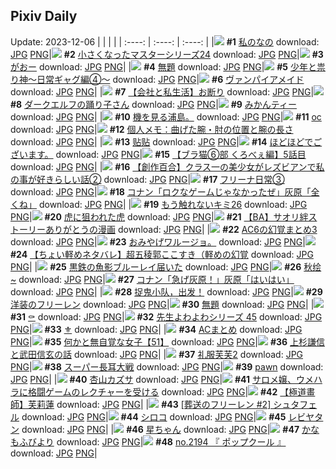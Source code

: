 ## Pixiv Daily
Update: 2023-12-06
|      |      |      |
| :----: | :----: | :----: |
|![](https://pixiv.microyu.workers.dev/c/240x480/img-master/img/2023/12/04/08/07/15/113940761_p0_master1200.jpg) **#1** [私のなの](https://www.pixiv.net/artworks/113940761) download: [JPG](https://pixiv.microyu.workers.dev/img-original/img/2023/12/04/08/07/15/113940761_p0.jpg) [PNG](https://pixiv.microyu.workers.dev/img-original/img/2023/12/04/08/07/15/113940761_p0.png)|![](https://pixiv.microyu.workers.dev/c/240x480/img-master/img/2023/12/04/14/14/20/113945444_p0_master1200.jpg) **#2** [小さくなったマスターシリーズ24](https://www.pixiv.net/artworks/113945444) download: [JPG](https://pixiv.microyu.workers.dev/img-original/img/2023/12/04/14/14/20/113945444_p0.jpg) [PNG](https://pixiv.microyu.workers.dev/img-original/img/2023/12/04/14/14/20/113945444_p0.png)|![](https://pixiv.microyu.workers.dev/c/240x480/img-master/img/2023/12/04/00/00/50/113932992_p0_master1200.jpg) **#3** [がおー](https://www.pixiv.net/artworks/113932992) download: [JPG](https://pixiv.microyu.workers.dev/img-original/img/2023/12/04/00/00/50/113932992_p0.jpg) [PNG](https://pixiv.microyu.workers.dev/img-original/img/2023/12/04/00/00/50/113932992_p0.png)|
|![](https://pixiv.microyu.workers.dev/c/240x480/img-master/img/2023/12/04/16/57/20/113947815_p0_master1200.jpg) **#4** [無題](https://www.pixiv.net/artworks/113947815) download: [JPG](https://pixiv.microyu.workers.dev/img-original/img/2023/12/04/16/57/20/113947815_p0.jpg) [PNG](https://pixiv.microyu.workers.dev/img-original/img/2023/12/04/16/57/20/113947815_p0.png)|![](https://pixiv.microyu.workers.dev/c/240x480/img-master/img/2023/12/05/19/52/05/113976854_p0_master1200.jpg) **#5** [少年と祟り神～日常ギャグ編④～](https://www.pixiv.net/artworks/113976854) download: [JPG](https://pixiv.microyu.workers.dev/img-original/img/2023/12/05/19/52/05/113976854_p0.jpg) [PNG](https://pixiv.microyu.workers.dev/img-original/img/2023/12/05/19/52/05/113976854_p0.png)|![](https://pixiv.microyu.workers.dev/c/240x480/img-master/img/2023/12/05/00/00/54/113959236_p0_master1200.jpg) **#6** [ヴァンパイアメイド](https://www.pixiv.net/artworks/113959236) download: [JPG](https://pixiv.microyu.workers.dev/img-original/img/2023/12/05/00/00/54/113959236_p0.jpg) [PNG](https://pixiv.microyu.workers.dev/img-original/img/2023/12/05/00/00/54/113959236_p0.png)|
|![](https://pixiv.microyu.workers.dev/c/240x480/img-master/img/2023/12/05/12/00/15/113969079_p0_master1200.jpg) **#7** [【会社と私生活】お断り](https://www.pixiv.net/artworks/113969079) download: [JPG](https://pixiv.microyu.workers.dev/img-original/img/2023/12/05/12/00/15/113969079_p0.jpg) [PNG](https://pixiv.microyu.workers.dev/img-original/img/2023/12/05/12/00/15/113969079_p0.png)|![](https://pixiv.microyu.workers.dev/c/240x480/img-master/img/2023/12/05/00/00/31/113959178_p0_master1200.jpg) **#8** [ダークエルフの踊り子さん](https://www.pixiv.net/artworks/113959178) download: [JPG](https://pixiv.microyu.workers.dev/img-original/img/2023/12/05/00/00/31/113959178_p0.jpg) [PNG](https://pixiv.microyu.workers.dev/img-original/img/2023/12/05/00/00/31/113959178_p0.png)|![](https://pixiv.microyu.workers.dev/c/240x480/img-master/img/2023/12/04/20/30/00/113952661_p0_master1200.jpg) **#9** [みかんティー](https://www.pixiv.net/artworks/113952661) download: [JPG](https://pixiv.microyu.workers.dev/img-original/img/2023/12/04/20/30/00/113952661_p0.jpg) [PNG](https://pixiv.microyu.workers.dev/img-original/img/2023/12/04/20/30/00/113952661_p0.png)|
|![](https://pixiv.microyu.workers.dev/c/240x480/img-master/img/2023/12/04/01/02/30/113935144_p0_master1200.jpg) **#10** [機を見る浦島。](https://www.pixiv.net/artworks/113935144) download: [JPG](https://pixiv.microyu.workers.dev/img-original/img/2023/12/04/01/02/30/113935144_p0.jpg) [PNG](https://pixiv.microyu.workers.dev/img-original/img/2023/12/04/01/02/30/113935144_p0.png)|![](https://pixiv.microyu.workers.dev/c/240x480/img-master/img/2023/12/04/00/37/52/113934457_p0_master1200.jpg) **#11** [oc](https://www.pixiv.net/artworks/113934457) download: [JPG](https://pixiv.microyu.workers.dev/img-original/img/2023/12/04/00/37/52/113934457_p0.jpg) [PNG](https://pixiv.microyu.workers.dev/img-original/img/2023/12/04/00/37/52/113934457_p0.png)|![](https://pixiv.microyu.workers.dev/c/240x480/img-master/img/2023/12/05/07/00/06/113965491_p0_master1200.jpg) **#12** [個人メモ：曲げた腕・肘の位置と腕の長さ](https://www.pixiv.net/artworks/113965491) download: [JPG](https://pixiv.microyu.workers.dev/img-original/img/2023/12/05/07/00/06/113965491_p0.jpg) [PNG](https://pixiv.microyu.workers.dev/img-original/img/2023/12/05/07/00/06/113965491_p0.png)|
|![](https://pixiv.microyu.workers.dev/c/240x480/img-master/img/2023/12/04/23/22/50/113958002_p0_master1200.jpg) **#13** [贴贴](https://www.pixiv.net/artworks/113958002) download: [JPG](https://pixiv.microyu.workers.dev/img-original/img/2023/12/04/23/22/50/113958002_p0.jpg) [PNG](https://pixiv.microyu.workers.dev/img-original/img/2023/12/04/23/22/50/113958002_p0.png)|![](https://pixiv.microyu.workers.dev/c/240x480/img-master/img/2023/12/05/00/00/20/113959149_p0_master1200.jpg) **#14** [ほどほどでございます。](https://www.pixiv.net/artworks/113959149) download: [JPG](https://pixiv.microyu.workers.dev/img-original/img/2023/12/05/00/00/20/113959149_p0.jpg) [PNG](https://pixiv.microyu.workers.dev/img-original/img/2023/12/05/00/00/20/113959149_p0.png)|![](https://pixiv.microyu.workers.dev/c/240x480/img-master/img/2023/12/04/18/56/43/113950244_p0_master1200.jpg) **#15** [【ブラ猫⑥部 くろべぇ編】5話目](https://www.pixiv.net/artworks/113950244) download: [JPG](https://pixiv.microyu.workers.dev/img-original/img/2023/12/04/18/56/43/113950244_p0.jpg) [PNG](https://pixiv.microyu.workers.dev/img-original/img/2023/12/04/18/56/43/113950244_p0.png)|
|![](https://pixiv.microyu.workers.dev/c/240x480/img-master/img/2023/12/05/19/01/26/113975748_p0_master1200.jpg) **#16** [【創作百合】クラス一の美少女がレズビアンで私の事が好きらしい話②](https://www.pixiv.net/artworks/113975748) download: [JPG](https://pixiv.microyu.workers.dev/img-original/img/2023/12/05/19/01/26/113975748_p0.jpg) [PNG](https://pixiv.microyu.workers.dev/img-original/img/2023/12/05/19/01/26/113975748_p0.png)|![](https://pixiv.microyu.workers.dev/c/240x480/img-master/img/2023/12/04/06/31/54/113939592_p0_master1200.jpg) **#17** [フリーナ日常③](https://www.pixiv.net/artworks/113939592) download: [JPG](https://pixiv.microyu.workers.dev/img-original/img/2023/12/04/06/31/54/113939592_p0.jpg) [PNG](https://pixiv.microyu.workers.dev/img-original/img/2023/12/04/06/31/54/113939592_p0.png)|![](https://pixiv.microyu.workers.dev/c/240x480/img-master/img/2023/12/04/12/00/20/113943589_p0_master1200.jpg) **#18** [コナン「ロクなゲームじゃなかったぜ」灰原「全くね」](https://www.pixiv.net/artworks/113943589) download: [JPG](https://pixiv.microyu.workers.dev/img-original/img/2023/12/04/12/00/20/113943589_p0.jpg) [PNG](https://pixiv.microyu.workers.dev/img-original/img/2023/12/04/12/00/20/113943589_p0.png)|
|![](https://pixiv.microyu.workers.dev/c/240x480/img-master/img/2023/12/05/19/19/47/113976115_p0_master1200.jpg) **#19** [もう触れないキミ26](https://www.pixiv.net/artworks/113976115) download: [JPG](https://pixiv.microyu.workers.dev/img-original/img/2023/12/05/19/19/47/113976115_p0.jpg) [PNG](https://pixiv.microyu.workers.dev/img-original/img/2023/12/05/19/19/47/113976115_p0.png)|![](https://pixiv.microyu.workers.dev/c/240x480/img-master/img/2023/12/05/09/35/03/113967151_p0_master1200.jpg) **#20** [虎に狙われた虎](https://www.pixiv.net/artworks/113967151) download: [JPG](https://pixiv.microyu.workers.dev/img-original/img/2023/12/05/09/35/03/113967151_p0.jpg) [PNG](https://pixiv.microyu.workers.dev/img-original/img/2023/12/05/09/35/03/113967151_p0.png)|![](https://pixiv.microyu.workers.dev/c/240x480/img-master/img/2023/12/05/21/04/24/113978908_p0_master1200.jpg) **#21** [【BA】サオリ絆ストーリーありがとうの漫画](https://www.pixiv.net/artworks/113978908) download: [JPG](https://pixiv.microyu.workers.dev/img-original/img/2023/12/05/21/04/24/113978908_p0.jpg) [PNG](https://pixiv.microyu.workers.dev/img-original/img/2023/12/05/21/04/24/113978908_p0.png)|
|![](https://pixiv.microyu.workers.dev/c/240x480/img-master/img/2023/12/04/23/07/18/113957512_p0_master1200.jpg) **#22** [AC6の幻覚まとめ3](https://www.pixiv.net/artworks/113957512) download: [JPG](https://pixiv.microyu.workers.dev/img-original/img/2023/12/04/23/07/18/113957512_p0.jpg) [PNG](https://pixiv.microyu.workers.dev/img-original/img/2023/12/04/23/07/18/113957512_p0.png)|![](https://pixiv.microyu.workers.dev/c/240x480/img-master/img/2023/12/04/19/06/30/113950529_p0_master1200.jpg) **#23** [おみやげワルージョ。](https://www.pixiv.net/artworks/113950529) download: [JPG](https://pixiv.microyu.workers.dev/img-original/img/2023/12/04/19/06/30/113950529_p0.jpg) [PNG](https://pixiv.microyu.workers.dev/img-original/img/2023/12/04/19/06/30/113950529_p0.png)|![](https://pixiv.microyu.workers.dev/c/240x480/img-master/img/2023/12/04/15/08/52/113946247_p0_master1200.jpg) **#24** [【ちょい軽めネタバレ】超五稜郭ここすき（軽めの幻覚](https://www.pixiv.net/artworks/113946247) download: [JPG](https://pixiv.microyu.workers.dev/img-original/img/2023/12/04/15/08/52/113946247_p0.jpg) [PNG](https://pixiv.microyu.workers.dev/img-original/img/2023/12/04/15/08/52/113946247_p0.png)|
|![](https://pixiv.microyu.workers.dev/c/240x480/img-master/img/2023/12/04/07/00/22/113939930_p0_master1200.jpg) **#25** [黒鉄の魚影ブルーレイ届いた](https://www.pixiv.net/artworks/113939930) download: [JPG](https://pixiv.microyu.workers.dev/img-original/img/2023/12/04/07/00/22/113939930_p0.jpg) [PNG](https://pixiv.microyu.workers.dev/img-original/img/2023/12/04/07/00/22/113939930_p0.png)|![](https://pixiv.microyu.workers.dev/c/240x480/img-master/img/2023/12/04/00/01/12/113933034_p0_master1200.jpg) **#26** [秋绘~](https://www.pixiv.net/artworks/113933034) download: [JPG](https://pixiv.microyu.workers.dev/img-original/img/2023/12/04/00/01/12/113933034_p0.jpg) [PNG](https://pixiv.microyu.workers.dev/img-original/img/2023/12/04/00/01/12/113933034_p0.png)|![](https://pixiv.microyu.workers.dev/c/240x480/img-master/img/2023/12/05/16/11/44/113972446_p0_master1200.jpg) **#27** [コナン「急げ灰原！」灰原「はいはい」](https://www.pixiv.net/artworks/113972446) download: [JPG](https://pixiv.microyu.workers.dev/img-original/img/2023/12/05/16/11/44/113972446_p0.jpg) [PNG](https://pixiv.microyu.workers.dev/img-original/img/2023/12/05/16/11/44/113972446_p0.png)|
|![](https://pixiv.microyu.workers.dev/c/240x480/img-master/img/2023/12/04/13/22/40/113944791_p0_master1200.jpg) **#28** [捉鬼小队，出发！](https://www.pixiv.net/artworks/113944791) download: [JPG](https://pixiv.microyu.workers.dev/img-original/img/2023/12/04/13/22/40/113944791_p0.jpg) [PNG](https://pixiv.microyu.workers.dev/img-original/img/2023/12/04/13/22/40/113944791_p0.png)|![](https://pixiv.microyu.workers.dev/c/240x480/img-master/img/2023/12/04/05/42/24/113938996_p0_master1200.jpg) **#29** [洋装のフリーレン](https://www.pixiv.net/artworks/113938996) download: [JPG](https://pixiv.microyu.workers.dev/img-original/img/2023/12/04/05/42/24/113938996_p0.jpg) [PNG](https://pixiv.microyu.workers.dev/img-original/img/2023/12/04/05/42/24/113938996_p0.png)|![](https://pixiv.microyu.workers.dev/c/240x480/img-master/img/2023/12/04/20/23/08/113952503_p0_master1200.jpg) **#30** [無題](https://www.pixiv.net/artworks/113952503) download: [JPG](https://pixiv.microyu.workers.dev/img-original/img/2023/12/04/20/23/08/113952503_p0.jpg) [PNG](https://pixiv.microyu.workers.dev/img-original/img/2023/12/04/20/23/08/113952503_p0.png)|
|![](https://pixiv.microyu.workers.dev/c/240x480/img-master/img/2023/12/05/01/30/09/113961714_p0_master1200.jpg) **#31** [⚰️](https://www.pixiv.net/artworks/113961714) download: [JPG](https://pixiv.microyu.workers.dev/img-original/img/2023/12/05/01/30/09/113961714_p0.jpg) [PNG](https://pixiv.microyu.workers.dev/img-original/img/2023/12/05/01/30/09/113961714_p0.png)|![](https://pixiv.microyu.workers.dev/c/240x480/img-master/img/2023/12/04/07/00/02/113939892_p0_master1200.jpg) **#32** [先生よわよわシリーズ 45](https://www.pixiv.net/artworks/113939892) download: [JPG](https://pixiv.microyu.workers.dev/img-original/img/2023/12/04/07/00/02/113939892_p0.jpg) [PNG](https://pixiv.microyu.workers.dev/img-original/img/2023/12/04/07/00/02/113939892_p0.png)|![](https://pixiv.microyu.workers.dev/c/240x480/img-master/img/2023/12/05/01/32/50/113961749_p0_master1200.jpg) **#33** [⚜️](https://www.pixiv.net/artworks/113961749) download: [JPG](https://pixiv.microyu.workers.dev/img-original/img/2023/12/05/01/32/50/113961749_p0.jpg) [PNG](https://pixiv.microyu.workers.dev/img-original/img/2023/12/05/01/32/50/113961749_p0.png)|
|![](https://pixiv.microyu.workers.dev/c/240x480/img-master/img/2023/12/04/00/11/31/113933622_p0_master1200.jpg) **#34** [ACまとめ](https://www.pixiv.net/artworks/113933622) download: [JPG](https://pixiv.microyu.workers.dev/img-original/img/2023/12/04/00/11/31/113933622_p0.jpg) [PNG](https://pixiv.microyu.workers.dev/img-original/img/2023/12/04/00/11/31/113933622_p0.png)|![](https://pixiv.microyu.workers.dev/c/240x480/img-master/img/2023/12/04/18/00/43/113949054_p0_master1200.jpg) **#35** [何かと無自覚な女子【51】](https://www.pixiv.net/artworks/113949054) download: [JPG](https://pixiv.microyu.workers.dev/img-original/img/2023/12/04/18/00/43/113949054_p0.jpg) [PNG](https://pixiv.microyu.workers.dev/img-original/img/2023/12/04/18/00/43/113949054_p0.png)|![](https://pixiv.microyu.workers.dev/c/240x480/img-master/img/2023/12/05/11/49/31/113968860_p0_master1200.jpg) **#36** [上杉謙信と武田信玄の話](https://www.pixiv.net/artworks/113968860) download: [JPG](https://pixiv.microyu.workers.dev/img-original/img/2023/12/05/11/49/31/113968860_p0.jpg) [PNG](https://pixiv.microyu.workers.dev/img-original/img/2023/12/05/11/49/31/113968860_p0.png)|
|![](https://pixiv.microyu.workers.dev/c/240x480/img-master/img/2023/12/05/02/52/11/113950801_p0_master1200.jpg) **#37** [礼服芙芙2](https://www.pixiv.net/artworks/113950801) download: [JPG](https://pixiv.microyu.workers.dev/img-original/img/2023/12/05/02/52/11/113950801_p0.jpg) [PNG](https://pixiv.microyu.workers.dev/img-original/img/2023/12/05/02/52/11/113950801_p0.png)|![](https://pixiv.microyu.workers.dev/c/240x480/img-master/img/2023/12/04/01/50/19/113936142_p0_master1200.jpg) **#38** [スーパー長耳大戦](https://www.pixiv.net/artworks/113936142) download: [JPG](https://pixiv.microyu.workers.dev/img-original/img/2023/12/04/01/50/19/113936142_p0.jpg) [PNG](https://pixiv.microyu.workers.dev/img-original/img/2023/12/04/01/50/19/113936142_p0.png)|![](https://pixiv.microyu.workers.dev/c/240x480/img-master/img/2023/12/05/23/08/48/113982631_p0_master1200.jpg) **#39** [pawn](https://www.pixiv.net/artworks/113982631) download: [JPG](https://pixiv.microyu.workers.dev/img-original/img/2023/12/05/23/08/48/113982631_p0.jpg) [PNG](https://pixiv.microyu.workers.dev/img-original/img/2023/12/05/23/08/48/113982631_p0.png)|
|![](https://pixiv.microyu.workers.dev/c/240x480/img-master/img/2023/12/04/01/00/33/113935090_p0_master1200.jpg) **#40** [杏山カズサ](https://www.pixiv.net/artworks/113935090) download: [JPG](https://pixiv.microyu.workers.dev/img-original/img/2023/12/04/01/00/33/113935090_p0.jpg) [PNG](https://pixiv.microyu.workers.dev/img-original/img/2023/12/04/01/00/33/113935090_p0.png)|![](https://pixiv.microyu.workers.dev/c/240x480/img-master/img/2023/12/05/00/00/04/113959101_p0_master1200.jpg) **#41** [サロメ嬢、ウメハラに格闘ゲームのレクチャーを受ける](https://www.pixiv.net/artworks/113959101) download: [JPG](https://pixiv.microyu.workers.dev/img-original/img/2023/12/05/00/00/04/113959101_p0.jpg) [PNG](https://pixiv.microyu.workers.dev/img-original/img/2023/12/05/00/00/04/113959101_p0.png)|![](https://pixiv.microyu.workers.dev/c/240x480/img-master/img/2023/12/04/00/10/07/113933566_p0_master1200.jpg) **#42** [【極道畫師】芙莉蓮](https://www.pixiv.net/artworks/113933566) download: [JPG](https://pixiv.microyu.workers.dev/img-original/img/2023/12/04/00/10/07/113933566_p0.jpg) [PNG](https://pixiv.microyu.workers.dev/img-original/img/2023/12/04/00/10/07/113933566_p0.png)|
|![](https://pixiv.microyu.workers.dev/c/240x480/img-master/img/2023/12/04/00/55/05/113934934_p0_master1200.jpg) **#43** [[葬送のフリーレン #2] シュタフェル](https://www.pixiv.net/artworks/113934934) download: [JPG](https://pixiv.microyu.workers.dev/img-original/img/2023/12/04/00/55/05/113934934_p0.jpg) [PNG](https://pixiv.microyu.workers.dev/img-original/img/2023/12/04/00/55/05/113934934_p0.png)|![](https://pixiv.microyu.workers.dev/c/240x480/img-master/img/2023/12/04/00/00/40/113932959_p0_master1200.jpg) **#44** [シロコ](https://www.pixiv.net/artworks/113932959) download: [JPG](https://pixiv.microyu.workers.dev/img-original/img/2023/12/04/00/00/40/113932959_p0.jpg) [PNG](https://pixiv.microyu.workers.dev/img-original/img/2023/12/04/00/00/40/113932959_p0.png)|![](https://pixiv.microyu.workers.dev/c/240x480/img-master/img/2023/12/04/00/00/34/113932935_p0_master1200.jpg) **#45** [レビヤタン](https://www.pixiv.net/artworks/113932935) download: [JPG](https://pixiv.microyu.workers.dev/img-original/img/2023/12/04/00/00/34/113932935_p0.jpg) [PNG](https://pixiv.microyu.workers.dev/img-original/img/2023/12/04/00/00/34/113932935_p0.png)|
|![](https://pixiv.microyu.workers.dev/c/240x480/img-master/img/2023/12/04/04/09/13/113938098_p0_master1200.jpg) **#46** [星ちゃん](https://www.pixiv.net/artworks/113938098) download: [JPG](https://pixiv.microyu.workers.dev/img-original/img/2023/12/04/04/09/13/113938098_p0.jpg) [PNG](https://pixiv.microyu.workers.dev/img-original/img/2023/12/04/04/09/13/113938098_p0.png)|![](https://pixiv.microyu.workers.dev/c/240x480/img-master/img/2023/12/04/18/31/38/113949728_p0_master1200.jpg) **#47** [かなもふびより](https://www.pixiv.net/artworks/113949728) download: [JPG](https://pixiv.microyu.workers.dev/img-original/img/2023/12/04/18/31/38/113949728_p0.jpg) [PNG](https://pixiv.microyu.workers.dev/img-original/img/2023/12/04/18/31/38/113949728_p0.png)|![](https://pixiv.microyu.workers.dev/c/240x480/img-master/img/2023/12/05/12/55/06/113969889_p0_master1200.jpg) **#48** [no.2194 『 ポップクール 』](https://www.pixiv.net/artworks/113969889) download: [JPG](https://pixiv.microyu.workers.dev/img-original/img/2023/12/05/12/55/06/113969889_p0.jpg) [PNG](https://pixiv.microyu.workers.dev/img-original/img/2023/12/05/12/55/06/113969889_p0.png)|

